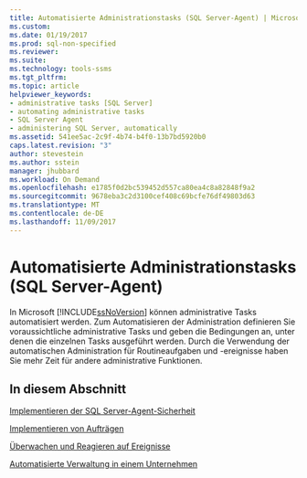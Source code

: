 ```yaml
---
title: Automatisierte Administrationstasks (SQL Server-Agent) | Microsoft-Dokumentation
ms.custom: 
ms.date: 01/19/2017
ms.prod: sql-non-specified
ms.reviewer: 
ms.suite: 
ms.technology: tools-ssms
ms.tgt_pltfrm: 
ms.topic: article
helpviewer_keywords:
- administrative tasks [SQL Server]
- automating administrative tasks
- SQL Server Agent
- administering SQL Server, automatically
ms.assetid: 541ee5ac-2c9f-4b74-b4f0-13b7bd5920b0
caps.latest.revision: "3"
author: stevestein
ms.author: sstein
manager: jhubbard
ms.workload: On Demand
ms.openlocfilehash: e1785f0d2bc539452d557ca80ea4c8a82848f9a2
ms.sourcegitcommit: 9678eba3c2d3100cef408c69bcfe76df49803d63
ms.translationtype: MT
ms.contentlocale: de-DE
ms.lasthandoff: 11/09/2017
---
```

# <a name="automated-administration-tasks-sql-server-agent"></a>Automatisierte Administrationstasks (SQL Server-Agent)
In Microsoft [!INCLUDE[ssNoVersion](../../includes/ssnoversion_md.md)] können administrative Tasks automatisiert werden. Zum Automatisieren der Administration definieren Sie voraussichtliche administrative Tasks und geben die Bedingungen an, unter denen die einzelnen Tasks ausgeführt werden. Durch die Verwendung der automatischen Administration für Routineaufgaben und -ereignisse haben Sie mehr Zeit für andere administrative Funktionen.  
  
## <a name="in-this-section"></a>In diesem Abschnitt  
[Implementieren der SQL Server-Agent-Sicherheit](../../ssms/agent/implement-sql-server-agent-security.md)  
  
[Implementieren von Aufträgen](../../ssms/agent/implement-jobs.md)  
  
[Überwachen und Reagieren auf Ereignisse](../../ssms/agent/monitor-and-respond-to-events.md)  
  
[Automatisierte Verwaltung in einem Unternehmen](../../ssms/agent/automated-administration-across-an-enterprise.md)  
  
